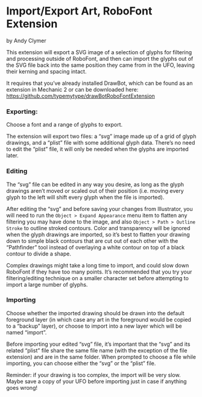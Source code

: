 # Import/Export Art, RoboFont Extension

by Andy Clymer

This extension will export a SVG image of a selection of glyphs for filtering and processing outside of RoboFont, and then can import the glyphs out of the SVG file back into the same position they came from in the UFO, leaving their kerning and spacing intact.

It requires that you’ve already installed DrawBot, which can be found as an extension in Mechanic 2 or can be downloaded here: https://github.com/typemytype/drawBotRoboFontExtension

### Exporting:

Choose a font and a range of glyphs to export.

The extension will export two files: a “svg” image made up of a grid of glyph drawings, and a “plist” file with some additional glyph data. There’s no need to edit the “plist” file, it will only be needed when the glyphs are imported later.

### Editing

The “svg” file can be edited in any way you desire, as long as the glyph drawings aren’t moved or scaled out of their position (i.e. moving every glyph to the left will shift every glyph when the file is imported). 

After editing the “svg” and before saving your changes from Illustrator, you will need to run the `Object > Expand Appearance` menu item to flatten any filtering you may have done to the image, and also `Object > Path > Outline Stroke` to outline stroked contours. Color and transparency will be ignored when the glyph drawings are imported, so it’s best to flatten your drawing down to simple black contours that are cut out of each other with the “Pathfinder” tool instead of overlaying a white contour on top of a black contour to divide a shape.

Complex drawings might take a long time to import, and could slow down RoboFont if they have too many points. It’s recommended that you try your filtering/editing technique on a smaller character set before attempting to import a large number of glyphs.

### Importing

Choose whether the imported drawing should be drawn into the default foreground layer (in which case any art in the foreground would be copied to a “backup” layer), or choose to import into a new layer which will be named “import”.

Before importing your edited “svg” file, it’s important that the “svg” and its related “plist” file share the same file name (with the exception of the file extension) and are in the same folder. When prompted to choose a file while importing, you can choose either the “svg” or the “plist” file. 

Reminder: if your drawing is too complex, the import will be very slow. Maybe save a copy of your UFO before importing just in case if anything goes wrong!
